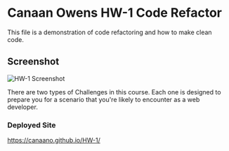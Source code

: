 # Canaan Owens HW-1 Code Refactor

This file is a demonstration of code refactoring and how to make clean code.

## Screenshot

![HW-1 Screenshot](./assets/images/HW1-screenshot.png)

There are two types of Challenges in this course. Each one is designed to prepare you for a scenario that you're likely to encounter as a web developer.

### Deployed Site

https://canaano.github.io/HW-1/
